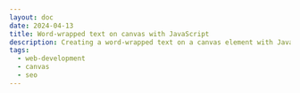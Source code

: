 ```yaml
---
layout: doc
date: 2024-04-13
title: Word-wrapped text on canvas with JavaScript
description: Creating a word-wrapped text on a canvas element with JavaScript is not as easy as it should be. Let's make it a bit more straightforward.
tags:
  - web-development
  - canvas
  - seo
---
```


<Title/>

When I was asked render some text on an image to hide the text from the search engine crawlers, I thought it would be a piece of cake. But it turned out to be a bit more complicated than I thought.

I followed [Rik Schennink's approach](https://pqina.nl/blog/wrap-text-with-html-canvas/) 
to use SVG's `foreignObject` to render the text and then draw that SVG to an `img` element.

However, the resulting image does not integrate well with the rest of the design: colors, fonts, and sizes are off.

I decided to make a very small utility that allows you to render text on an image while trying to keep the design as close to the location of the document where the image is then inserted:



## Caveats

- As Rik Schennink points out, fonts must be embedded in the SVG as no other method will survive the conversion to an image. [Thomas Yip](https://vecta.io/blog/how-to-use-fonts-in-svg#:~:text=Using%20fonts%20with%20img%20tags) has a solid article that explores the issue.


<Comment/>